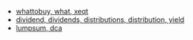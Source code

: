 - [whattobuy, what, xeqt](./faq/what.md)
- [dividend, dividends, distributions, distribution, yield](./faq/dividends.md)
- [lumpsum, dca](./faq/lumpsum-vs-dca.md)
